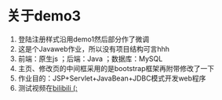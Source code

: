 # 关于demo3

 1. 登陆注册样式沿用demo1然后部分作了微调
 2. 这是个Javaweb作业，所以没有项目结构可言hhh
 3. 前端：原生js ；后端：Java ；数据库：MySQL
 4. 主页、修改页的中间框采用的是bootstrap框架再附带修改了一下
 5. 作业目的：JSP+Servlet+JavaBean+JDBC模式开发web程序
 6. 测试视频在[bilibili (:][1]

[1]: https://www.bilibili.com/video/BV1ef4y1S7Lj